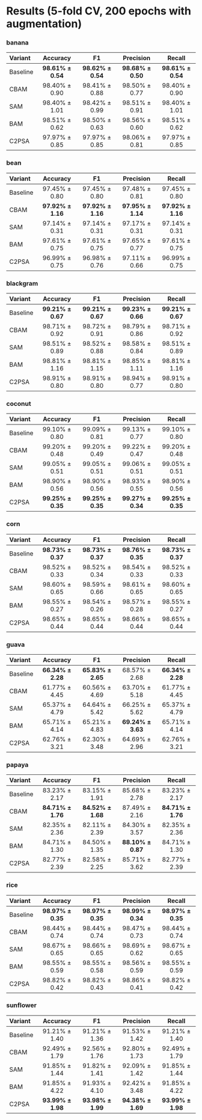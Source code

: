 # Results (5-fold CV, 200 epochs with augmentation)

### banana

| Variant | Accuracy | F1 | Precision | Recall |
|:--|:--:|:--:|:--:|:--:|
| Baseline | **98.61% ± 0.54** | **98.62% ± 0.54** | **98.68% ± 0.50** | **98.61% ± 0.54** |
| CBAM | 98.40% ± 0.90 | 98.41% ± 0.88 | 98.50% ± 0.77 | 98.40% ± 0.90 |
| SAM | 98.40% ± 1.01 | 98.42% ± 0.99 | 98.51% ± 0.91 | 98.40% ± 1.01 |
| BAM | 98.51% ± 0.62 | 98.50% ± 0.63 | 98.56% ± 0.60 | 98.51% ± 0.62 |
| C2PSA | 97.97% ± 0.85 | 97.97% ± 0.85 | 98.06% ± 0.81 | 97.97% ± 0.85 |

### bean

| Variant | Accuracy | F1 | Precision | Recall |
|:--|:--:|:--:|:--:|:--:|
| Baseline | 97.45% ± 0.80 | 97.45% ± 0.80 | 97.48% ± 0.81 | 97.45% ± 0.80 |
| CBAM | **97.92% ± 1.16** | **97.92% ± 1.16** | **97.95% ± 1.14** | **97.92% ± 1.16** |
| SAM | 97.14% ± 0.31 | 97.14% ± 0.31 | 97.17% ± 0.31 | 97.14% ± 0.31 |
| BAM | 97.61% ± 0.75 | 97.61% ± 0.75 | 97.65% ± 0.77 | 97.61% ± 0.75 |
| C2PSA | 96.99% ± 0.75 | 96.98% ± 0.76 | 97.11% ± 0.66 | 96.99% ± 0.75 |

### blackgram

| Variant | Accuracy | F1 | Precision | Recall |
|:--|:--:|:--:|:--:|:--:|
| Baseline | **99.21% ± 0.67** | **99.21% ± 0.67** | **99.23% ± 0.66** | **99.21% ± 0.67** |
| CBAM | 98.71% ± 0.92 | 98.72% ± 0.91 | 98.79% ± 0.86 | 98.71% ± 0.92 |
| SAM | 98.51% ± 0.89 | 98.52% ± 0.88 | 98.58% ± 0.84 | 98.51% ± 0.89 |
| BAM | 98.81% ± 1.16 | 98.81% ± 1.15 | 98.85% ± 1.11 | 98.81% ± 1.16 |
| C2PSA | 98.91% ± 0.80 | 98.91% ± 0.80 | 98.94% ± 0.77 | 98.91% ± 0.80 |

### coconut

| Variant | Accuracy | F1 | Precision | Recall |
|:--|:--:|:--:|:--:|:--:|
| Baseline | 99.10% ± 0.80 | 99.09% ± 0.81 | 99.13% ± 0.77 | 99.10% ± 0.80 |
| CBAM | 99.20% ± 0.48 | 99.20% ± 0.49 | 99.22% ± 0.47 | 99.20% ± 0.48 |
| SAM | 99.05% ± 0.51 | 99.05% ± 0.51 | 99.06% ± 0.51 | 99.05% ± 0.51 |
| BAM | 98.90% ± 0.56 | 98.90% ± 0.56 | 98.93% ± 0.55 | 98.90% ± 0.56 |
| C2PSA | **99.25% ± 0.35** | **99.25% ± 0.35** | **99.27% ± 0.34** | **99.25% ± 0.35** |

### corn

| Variant | Accuracy | F1 | Precision | Recall |
|:--|:--:|:--:|:--:|:--:|
| Baseline | **98.73% ± 0.37** | **98.73% ± 0.37** | **98.76% ± 0.35** | **98.73% ± 0.37** |
| CBAM | 98.52% ± 0.33 | 98.52% ± 0.34 | 98.54% ± 0.33 | 98.52% ± 0.33 |
| SAM | 98.60% ± 0.65 | 98.59% ± 0.66 | 98.61% ± 0.65 | 98.60% ± 0.65 |
| BAM | 98.55% ± 0.27 | 98.54% ± 0.26 | 98.57% ± 0.28 | 98.55% ± 0.27 |
| C2PSA | 98.65% ± 0.44 | 98.65% ± 0.44 | 98.66% ± 0.44 | 98.65% ± 0.44 |

### guava

| Variant | Accuracy | F1 | Precision | Recall |
|:--|:--:|:--:|:--:|:--:|
| Baseline | **66.34% ± 2.28** | **65.83% ± 2.65** | 68.57% ± 2.68 | **66.34% ± 2.28** |
| CBAM | 61.77% ± 4.45 | 60.56% ± 4.69 | 63.70% ± 5.18 | 61.77% ± 4.45 |
| SAM | 65.37% ± 4.79 | 64.64% ± 5.42 | 66.25% ± 5.62 | 65.37% ± 4.79 |
| BAM | 65.71% ± 4.14 | 65.21% ± 4.83 | **69.24% ± 3.63** | 65.71% ± 4.14 |
| C2PSA | 62.76% ± 3.21 | 62.30% ± 3.48 | 64.69% ± 2.96 | 62.76% ± 3.21 |

### papaya

| Variant | Accuracy | F1 | Precision | Recall |
|:--|:--:|:--:|:--:|:--:|
| Baseline | 83.23% ± 2.17 | 83.15% ± 1.91 | 85.68% ± 2.78 | 83.23% ± 2.17 |
| CBAM | **84.71% ± 1.76** | **84.52% ± 1.68** | 87.49% ± 2.16 | **84.71% ± 1.76** |
| SAM | 82.35% ± 2.36 | 82.11% ± 2.39 | 84.30% ± 3.57 | 82.35% ± 2.36 |
| BAM | 84.71% ± 1.30 | 84.50% ± 1.35 | **88.10% ± 0.87** | 84.71% ± 1.30 |
| C2PSA | 82.77% ± 2.39 | 82.58% ± 2.25 | 85.71% ± 3.62 | 82.77% ± 2.39 |

### rice

| Variant | Accuracy | F1 | Precision | Recall |
|:--|:--:|:--:|:--:|:--:|
| Baseline | **98.97% ± 0.35** | **98.97% ± 0.35** | **98.99% ± 0.34** | **98.97% ± 0.35** |
| CBAM | 98.44% ± 0.74 | 98.44% ± 0.74 | 98.47% ± 0.73 | 98.44% ± 0.74 |
| SAM | 98.67% ± 0.65 | 98.66% ± 0.65 | 98.69% ± 0.62 | 98.67% ± 0.65 |
| BAM | 98.55% ± 0.59 | 98.55% ± 0.58 | 98.56% ± 0.59 | 98.55% ± 0.59 |
| C2PSA | 98.82% ± 0.42 | 98.82% ± 0.43 | 98.86% ± 0.41 | 98.82% ± 0.42 |

### sunflower

| Variant | Accuracy | F1 | Precision | Recall |
|:--|:--:|:--:|:--:|:--:|
| Baseline | 91.21% ± 1.40 | 91.21% ± 1.36 | 91.53% ± 1.42 | 91.21% ± 1.40 |
| CBAM | 92.49% ± 1.79 | 92.56% ± 1.76 | 92.80% ± 1.73 | 92.49% ± 1.79 |
| SAM | 91.85% ± 1.44 | 91.82% ± 1.41 | 92.09% ± 1.42 | 91.85% ± 1.44 |
| BAM | 91.85% ± 4.22 | 91.93% ± 4.10 | 92.42% ± 3.48 | 91.85% ± 4.22 |
| C2PSA | **93.99% ± 1.98** | **93.98% ± 1.99** | **94.38% ± 1.69** | **93.99% ± 1.98** |
